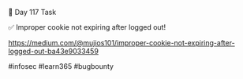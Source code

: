 🎯 Day 117 Task


✅ Improper cookie not expiring after logged out!


https://medium.com/@mujios101/improper-cookie-not-expiring-after-logged-out-ba43e9033459



#infosec #learn365 #bugbounty
